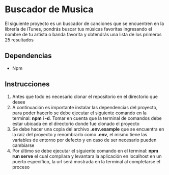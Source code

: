 # Buscador de Musica

El siguiente proyecto es un buscador de canciones que se encuentren en la librería de iTunes, pondrás buscar tus músicas favoritas ingresando el nombre de tu artista o banda favorita y obtendrás una lista de los primeros 25 resultados

## Dependencias

- Npm

## Instrucciones 

1.  Antes que todo es necesario clonar el repositorio en el directorio que desee
2.  A continuación es importante instalar las dependencias del proyecto, para poder hacerlo se debe ejecutar el siguiente comando en la terminal: **npm i -d**. Tomar en cuenta que la terminal de comandos debe estar ubicada en el directorio donde fue clonado el proyecto
3. Se debe hacer una copia del archivo **.env.example** que se encuentra en la raíz del proyecto y renombrarlo como **.env**, el mismo tiene las variables de entorno por defecto y en caso de ser necesario pueden cambiarse
4. Por último se debe ejecutar el siguiente comando en el terminal: **npm run serve** el cual compilara y levantara la aplicación en localhost en un puerto específico, la url será mostrada en la terminal al completarse el proceso

